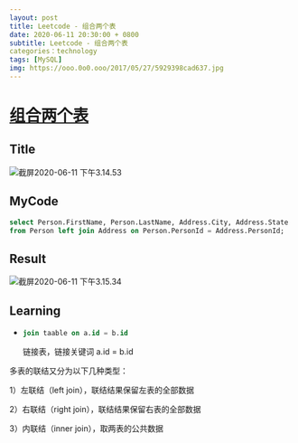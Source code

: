 ```yaml
---
layout: post
title: Leetcode - 组合两个表
date: 2020-06-11 20:30:00 + 0800
subtitle: Leetcode - 组合两个表
categories：technology
tags: [MySQL]
img: https://ooo.0o0.ooo/2017/05/27/5929398cad637.jpg
---
```


# [组合两个表](https://leetcode-cn.com/problems/combine-two-tables/)

## Title

![截屏2020-06-11 下午3.14.53](https://tva1.sinaimg.cn/large/007S8ZIlly1gfodenu7xpj30xz0u041s.jpg)

## MyCode

```sql
select Person.FirstName, Person.LastName, Address.City, Address.State
from Person left join Address on Person.PersonId = Address.PersonId;
```

## Result

![截屏2020-06-11 下午3.15.34](https://tva1.sinaimg.cn/large/007S8ZIlly1gfodfbejb8j30zu0a4gms.jpg)

## Learning

* ```sql
  join taable on a.id = b.id
  ```

  链接表，链接关键词 a.id = b.id

多表的联结又分为以下几种类型：

1）左联结（left join），联结结果保留左表的全部数据

2）右联结（right join），联结结果保留右表的全部数据

3）内联结（inner join），取两表的公共数据

